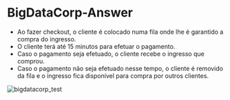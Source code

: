 # BigDataCorp-Answer

- Ao fazer checkout, o cliente é colocado numa fila onde lhe é garantido a compra do ingresso.
- O cliente terá até 15 minutos para efetuar o pagamento.
- Caso o pagamento seja efetuado, o cliente recebe o ingresso que comprou.
- Caso o pagamento não seja efetuado nesse tempo, o cliente é removido da fila e o ingresso fica disponível para compra por outros clientes.

![bigdatacorp_test](https://github.com/user-attachments/assets/52b1858a-8752-427e-9097-f4357197bcca)
